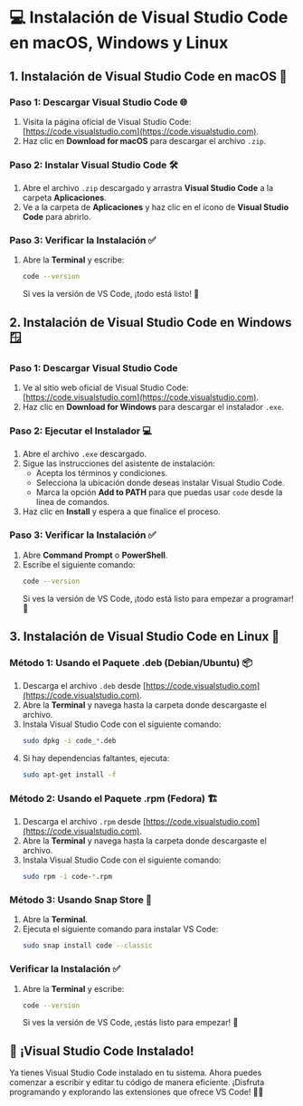 
# 💻 Instalación de Visual Studio Code en macOS, Windows y Linux

## 1. Instalación de Visual Studio Code en macOS 🍏

### Paso 1: Descargar Visual Studio Code 🌐
1. Visita la página oficial de Visual Studio Code: [https://code.visualstudio.com](https://code.visualstudio.com).
2. Haz clic en **Download for macOS** para descargar el archivo `.zip`.

### Paso 2: Instalar Visual Studio Code 🛠️
1. Abre el archivo `.zip` descargado y arrastra **Visual Studio Code** a la carpeta **Aplicaciones**.
2. Ve a la carpeta de **Aplicaciones** y haz clic en el ícono de **Visual Studio Code** para abrirlo.

### Paso 3: Verificar la Instalación ✅
1. Abre la **Terminal** y escribe:
   ```bash
   code --version
   ```
   Si ves la versión de VS Code, ¡todo está listo! 🎉

## 2. Instalación de Visual Studio Code en Windows 🪟

### Paso 1: Descargar Visual Studio Code
1. Ve al sitio web oficial de Visual Studio Code: [https://code.visualstudio.com](https://code.visualstudio.com).
2. Haz clic en **Download for Windows** para descargar el instalador `.exe`.

### Paso 2: Ejecutar el Instalador 💻
1. Abre el archivo `.exe` descargado.
2. Sigue las instrucciones del asistente de instalación:
   - Acepta los términos y condiciones.
   - Selecciona la ubicación donde deseas instalar Visual Studio Code.
   - Marca la opción **Add to PATH** para que puedas usar `code` desde la línea de comandos.
3. Haz clic en **Install** y espera a que finalice el proceso.

### Paso 3: Verificar la Instalación ✅
1. Abre **Command Prompt** o **PowerShell**.
2. Escribe el siguiente comando:
   ```bash
   code --version
   ```
   Si ves la versión de VS Code, ¡todo está listo para empezar a programar! 🚀

## 3. Instalación de Visual Studio Code en Linux 🐧

### Método 1: Usando el Paquete .deb (Debian/Ubuntu) 📦
1. Descarga el archivo `.deb` desde [https://code.visualstudio.com](https://code.visualstudio.com).
2. Abre la **Terminal** y navega hasta la carpeta donde descargaste el archivo.
3. Instala Visual Studio Code con el siguiente comando:
   ```bash
   sudo dpkg -i code_*.deb
   ```
4. Si hay dependencias faltantes, ejecuta:
   ```bash
   sudo apt-get install -f
   ```

### Método 2: Usando el Paquete .rpm (Fedora) 🏗️
1. Descarga el archivo `.rpm` desde [https://code.visualstudio.com](https://code.visualstudio.com).
2. Abre la **Terminal** y navega hasta la carpeta donde descargaste el archivo.
3. Instala Visual Studio Code con el siguiente comando:
   ```bash
   sudo rpm -i code-*.rpm
   ```

### Método 3: Usando Snap Store 🛒
1. Abre la **Terminal**.
2. Ejecuta el siguiente comando para instalar VS Code:
   ```bash
   sudo snap install code --classic
   ```

### Verificar la Instalación ✅
1. Abre la **Terminal** y escribe:
   ```bash
   code --version
   ```
   Si ves la versión de VS Code, ¡estás listo para empezar! 🎉

## 🎉 ¡Visual Studio Code Instalado!

Ya tienes Visual Studio Code instalado en tu sistema. Ahora puedes comenzar a escribir y editar tu código de manera eficiente. ¡Disfruta programando y explorando las extensiones que ofrece VS Code! 🚀✨
